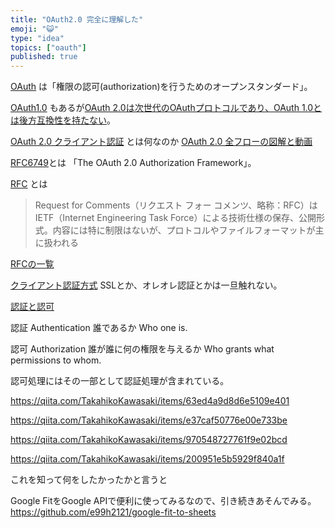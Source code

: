 ```yaml
---
title: "OAuth2.0 完全に理解した"
emoji: "😺"
type: "idea"
topics: ["oauth"]
published: true
---
```


[OAuth](https://ja.wikipedia.org/wiki/OAuth) は「権限の認可(authorization)を行うためのオープンスタンダード」。

[OAuth1.0](https://ja.wikipedia.org/wiki/OAuth#OAuth_1.0) もあるが[OAuth 2.0は次世代のOAuthプロトコルであり、OAuth 1.0とは後方互換性を持たない](https://ja.wikipedia.org/wiki/OAuth#OAuth_2.0)。

[OAuth 2.0 クライアント認証](https://qiita.com/TakahikoKawasaki/items/63ed4a9d8d6e5109e401) とは何なのか
[OAuth 2.0 全フローの図解と動画](https://qiita.com/TakahikoKawasaki/items/200951e5b5929f840a1f)

[RFC6749](https://tools.ietf.org/html/rfc6749)とは
「The OAuth 2.0 Authorization Framework」。

[RFC](https://ja.wikipedia.org/wiki/Request_for_Comments) とは
> Request for Comments（リクエスト フォー コメンツ、略称：RFC）はIETF（Internet Engineering Task Force）による技術仕様の保存、公開形式。内容には特に制限はないが、プロトコルやファイルフォーマットが主に扱われる

[RFCの一覧](https://ja.wikipedia.org/wiki/Request_for_Comments#RFC%E3%81%AE%E4%B8%80%E8%A6%A7)

[クライアント認証方式](https://qiita.com/TakahikoKawasaki/items/63ed4a9d8d6e5109e401#1-%E3%82%AF%E3%83%A9%E3%82%A4%E3%82%A2%E3%83%B3%E3%83%88%E8%AA%8D%E8%A8%BC%E6%96%B9%E5%BC%8F)
SSLとか、オレオレ認証とかは一旦触れない。

[認証と認可](https://qiita.com/TakahikoKawasaki/items/f2a0d25a4f05790b3baa#%E8%AA%8D%E8%A8%BC%E3%81%A8%E8%AA%8D%E5%8F%AF)

認証
Authentication	誰であるか
Who one is.

認可
Authorization	誰が誰に何の権限を与えるか
Who grants what permissions to whom.

認可処理にはその一部として認証処理が含まれている。

https://qiita.com/TakahikoKawasaki/items/63ed4a9d8d6e5109e401

https://qiita.com/TakahikoKawasaki/items/e37caf50776e00e733be

https://qiita.com/TakahikoKawasaki/items/970548727761f9e02bcd

https://qiita.com/TakahikoKawasaki/items/200951e5b5929f840a1f

これを知って何をしたかったかと言うと

Google FitをGoogle APIで便利に使ってみるなので、引き続きあそんでみる。
https://github.com/e99h2121/google-fit-to-sheets